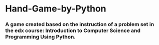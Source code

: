 # Hand-Game-by-Python

### A game created based on the instruction of a problem set in the edx course: Introduction to Computer Science and Programming Using Python.
